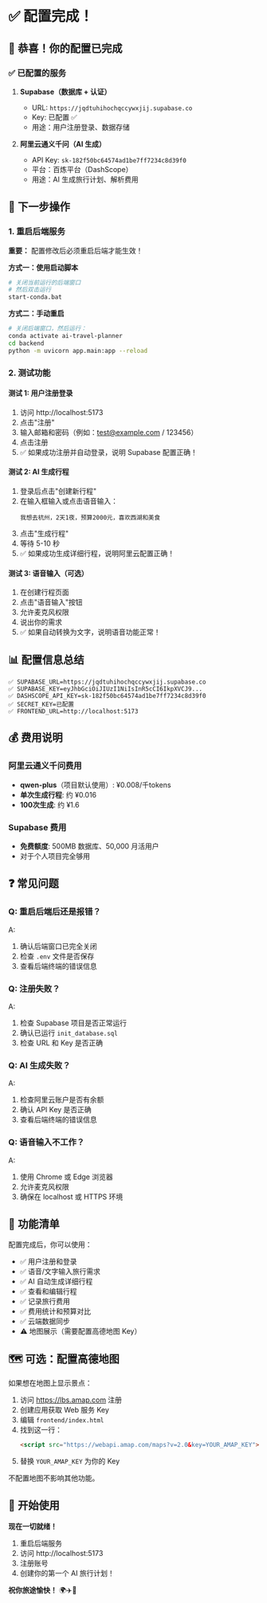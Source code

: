 # ✅ 配置完成！

## 🎉 恭喜！你的配置已完成

### ✅ 已配置的服务

1. **Supabase（数据库 + 认证）**
   - URL: `https://jqdtuhihochqccywxjij.supabase.co`
   - Key: 已配置 ✅
   - 用途：用户注册登录、数据存储

2. **阿里云通义千问（AI 生成）**
   - API Key: `sk-182f50bc64574ad1be7ff7234c8d39f0`
   - 平台：百炼平台（DashScope）
   - 用途：AI 生成旅行计划、解析费用

## 🚀 下一步操作

### 1. 重启后端服务

**重要：** 配置修改后必须重启后端才能生效！

**方式一：使用启动脚本**
```bash
# 关闭当前运行的后端窗口
# 然后双击运行
start-conda.bat
```

**方式二：手动重启**
```bash
# 关闭后端窗口，然后运行：
conda activate ai-travel-planner
cd backend
python -m uvicorn app.main:app --reload
```

### 2. 测试功能

#### 测试 1: 用户注册登录
1. 访问 http://localhost:5173
2. 点击"注册"
3. 输入邮箱和密码（例如：test@example.com / 123456）
4. 点击注册
5. ✅ 如果成功注册并自动登录，说明 Supabase 配置正确！

#### 测试 2: AI 生成行程
1. 登录后点击"创建新行程"
2. 在输入框输入或点击语音输入：
   ```
   我想去杭州，2天1夜，预算2000元，喜欢西湖和美食
   ```
3. 点击"生成行程"
4. 等待 5-10 秒
5. ✅ 如果成功生成详细行程，说明阿里云配置正确！

#### 测试 3: 语音输入（可选）
1. 在创建行程页面
2. 点击"语音输入"按钮
3. 允许麦克风权限
4. 说出你的需求
5. ✅ 如果自动转换为文字，说明语音功能正常！

## 📊 配置信息总结

```env
✅ SUPABASE_URL=https://jqdtuhihochqccywxjij.supabase.co
✅ SUPABASE_KEY=eyJhbGciOiJIUzI1NiIsInR5cCI6IkpXVCJ9...
✅ DASHSCOPE_API_KEY=sk-182f50bc64574ad1be7ff7234c8d39f0
✅ SECRET_KEY=已配置
✅ FRONTEND_URL=http://localhost:5173
```

## 💰 费用说明

### 阿里云通义千问费用
- **qwen-plus**（项目默认使用）: ¥0.008/千tokens
- **单次生成行程**: 约 ¥0.016
- **100次生成**: 约 ¥1.6

### Supabase 费用
- **免费额度**: 500MB 数据库、50,000 月活用户
- 对于个人项目完全够用

## ❓ 常见问题

### Q: 重启后端后还是报错？
A: 
1. 确认后端窗口已完全关闭
2. 检查 `.env` 文件是否保存
3. 查看后端终端的错误信息

### Q: 注册失败？
A: 
1. 检查 Supabase 项目是否正常运行
2. 确认已运行 `init_database.sql`
3. 检查 URL 和 Key 是否正确

### Q: AI 生成失败？
A: 
1. 检查阿里云账户是否有余额
2. 确认 API Key 是否正确
3. 查看后端终端的错误信息

### Q: 语音输入不工作？
A: 
1. 使用 Chrome 或 Edge 浏览器
2. 允许麦克风权限
3. 确保在 localhost 或 HTTPS 环境

## 🎯 功能清单

配置完成后，你可以使用：
- ✅ 用户注册和登录
- ✅ 语音/文字输入旅行需求
- ✅ AI 自动生成详细行程
- ✅ 查看和编辑行程
- ✅ 记录旅行费用
- ✅ 费用统计和预算对比
- ✅ 云端数据同步
- ⚠️ 地图展示（需要配置高德地图 Key）

## 🗺️ 可选：配置高德地图

如果想在地图上显示景点：

1. 访问 https://lbs.amap.com 注册
2. 创建应用获取 Web 服务 Key
3. 编辑 `frontend/index.html`
4. 找到这一行：
   ```html
   <script src="https://webapi.amap.com/maps?v=2.0&key=YOUR_AMAP_KEY"></script>
   ```
5. 替换 `YOUR_AMAP_KEY` 为你的 Key

不配置地图不影响其他功能。

## 🎉 开始使用

**现在一切就绪！**

1. 重启后端服务
2. 访问 http://localhost:5173
3. 注册账号
4. 创建你的第一个 AI 旅行计划！

**祝你旅途愉快！** 🌍✈️🎒
